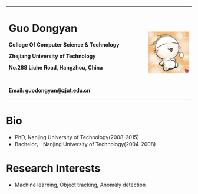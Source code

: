
<table border="0">
  <tr>
    <td width="75%">
      <h1>Guo Dongyan</h1>
      <p><b>College Of Computer Science & Technology</b></p>
      <p><b>Zhejiang University of Technology</b></p>
      <p><b>No.288 Liuhe Road, Hangzhou, China</b></p>
      <br>
      <p><b>Email: guodongyan@zjut.edu.cn</b></p>
    </td>
    <td width="25%">
      <img src="src/img.jpg" width="100%">
    </td>
  </tr>
</table>

# Bio
* PhD,  Nanjing University of Technology(2008-2015)  
* Bachelor， Nanjing University of Technology(2004-2008)  
# Research Interests
* Machine learning, Object tracking, Anomaly detection